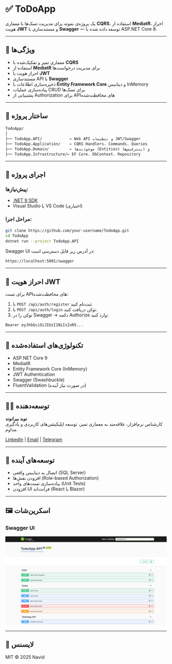 
# ✅ ToDoApp

یک پروژه‌ی نمونه برای مدیریت تسک‌ها با معماری **CQRS**، استفاده از **MediatR**، احراز هویت **JWT** و مستندسازی با **Swagger** — توسعه داده شده با ASP.NET Core 8.

---

## 📌 ویژگی‌ها

- معماری تمیز و تفکیک‌شده با **CQRS**
- استفاده از **MediatR** برای مدیریت درخواست‌ها
- احراز هویت با **JWT**
- مستندسازی API با **Swagger**
- ذخیره‌سازی اطلاعات با **Entity Framework Core** و دیتابیس InMemory
- پیاده‌سازی عملیات CRUD برای تسک‌ها
- پشتیبانی از Authorization برای APIهای محافظت‌شده

---

## 📁 ساختار پروژه

```
TodoApp/
│
├── TodoApp.API/            ← Web API و تنظیمات JWT/Swagger
├── TodoApp.Application/    ← CQRS Handlers، Commands، Queries
├── TodoApp.Domain/         ← موجودیت‌ها (Entities) و اینترفیس‌ها
├── TodoApp.Infrastructure/← EF Core، DbContext، Repository
```

---

## 🚀 اجرای پروژه

### پیش‌نیازها:
- [.NET 9 SDK](https://dotnet.microsoft.com/)
- Visual Studio یا VS Code (اختیاری)

### مراحل اجرا:

```bash
git clone https://github.com/your-username/TodoApp.git
cd TodoApp
dotnet run --project TodoApp.API
```

Swagger UI در آدرس زیر قابل دسترسی است:
```
https://localhost:5001/swagger
```

---

## 🔐 احراز هویت JWT

برای تست APIهای محافظت‌شده:

1. با `POST /api/auth/register` ثبت‌نام کنید.
2. با `POST /api/auth/login` توکن دریافت کنید.
3. توکن را در Swagger → دکمه Authorize وارد کنید:
```
Bearer eyJhbGciOiJIUzI1NiIsInR5...
```

---

## 🧱 تکنولوژی‌های استفاده‌شده

- ASP.NET Core 9
- MediatR
- Entity Framework Core (InMemory)
- JWT Authentication
- Swagger (Swashbuckle)
- FluentValidation (در صورت نیاز آینده)

---

## 🙋‍♂️ توسعه‌دهنده

**نوید بیرانوند**  
کارشناس نرم‌افزار، علاقه‌مند به معماری تمیز، توسعه اپلیکیشن‌های کاربردی و یادگیری مداوم.


[LinkedIn](https://www.linkedin.com/in/navid-beyranvand/) | [Email](navid.beyranvand@gmail.com) | [Telegram](https://t.me/iraniancat)

---

## 📌 توسعه‌های آینده

- اتصال به دیتابیس واقعی (SQL Server)
- افزودن نقش‌ها (Role-based Authorization)
- پیاده‌سازی تست‌های واحد (Unit Tests)
- افزودن UI فرانت‌اند (React یا Blazor)

---

## 🖼 اسکرین‌شات

### Swagger UI

![Swagger UI](images/swagger-ui.png)


---

## 📝 لایسنس

MIT © 2025 Navid
